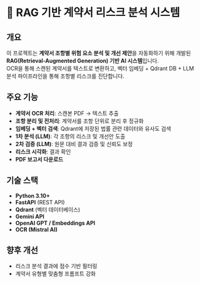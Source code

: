 # 📑 RAG 기반 계약서 리스크 분석 시스템

## 개요
이 프로젝트는 **계약서 조항별 위험 요소 분석 및 개선 제안**을 자동화하기 위해 개발된 **RAG(Retrieval-Augmented Generation) 기반 AI 시스템**입니다.  
OCR을 통해 스캔된 계약서를 텍스트로 변환하고, 벡터 임베딩 + Qdrant DB + LLM 분석 파이프라인을 통해 조항별 리스크를 진단합니다.  

## 주요 기능
- **계약서 OCR 처리**: 스캔본 PDF → 텍스트 추출  
- **조항 분리 및 전처리**: 계약서를 조항 단위로 분리 후 정규화  
- **임베딩 + 벡터 검색**: Qdrant에 저장된 법률 관련 데이터와 유사도 검색  
- **1차 분석 (LLM)**: 각 조항의 리스크 및 개선안 도출  
- **2차 검증 (LLM)**: 원문 대비 결과 검증 및 신뢰도 보정  
- **리스크 시각화**: 결과 확인  
- **PDF 보고서 다운로드**


## 기술 스택
- **Python 3.10+**
- **FastAPI** (REST API)
- **Qdrant** (벡터 데이터베이스)
- **Gemini API**
- **OpenAI GPT / Embeddings API**
- **OCR (Mistral AI)**

## 향후 개선
- 리스크 분석 결과에 점수 기반 필터링
- 계약서 유형별 맞춤형 프롬프트 강화
